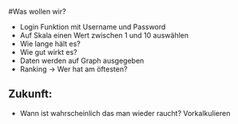 #Was wollen wir?

- Login Funktion mit Username und Password
- Auf Skala einen Wert zwischen 1 und 10 auswählen
- Wie lange hält es?
- Wie gut wirkt es?
- Daten werden auf Graph ausgegeben
- Ranking -> Wer hat am öftesten?

## Zukunft:

- Wann ist wahrscheinlich das man wieder raucht? Vorkalkulieren


